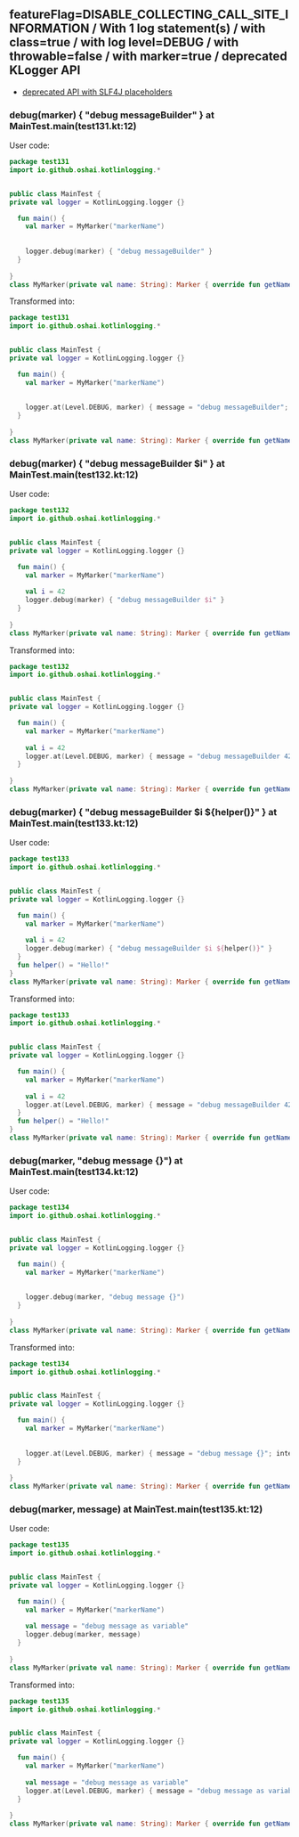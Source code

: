 ## featureFlag=DISABLE_COLLECTING_CALL_SITE_INFORMATION / With 1 log statement(s) / with class=true / with log level=DEBUG / with throwable=false / with marker=true / deprecated KLogger API

* [deprecated API with SLF4J placeholders](deprecated-slf4j-placeholders.md)

###  debug(marker) { "debug messageBuilder" } at MainTest.main(test131.kt:12)

User code:
```kotlin
package test131
import io.github.oshai.kotlinlogging.*


public class MainTest {
private val logger = KotlinLogging.logger {}

  fun main() {
    val marker = MyMarker("markerName")
    
    
    logger.debug(marker) { "debug messageBuilder" }
  }
  
}
class MyMarker(private val name: String): Marker { override fun getName() = name }

```
  
Transformed into:
```kotlin
package test131
import io.github.oshai.kotlinlogging.*


public class MainTest {
private val logger = KotlinLogging.logger {}

  fun main() {
    val marker = MyMarker("markerName")
    
    
    logger.at(Level.DEBUG, marker) { message = "debug messageBuilder"; internalCompilerData = KLoggingEventBuilder.InternalCompilerData(messageTemplate = "\"debug messageBuilder\"")
  }
  
}
class MyMarker(private val name: String): Marker { override fun getName() = name }

```

###  debug(marker) { "debug messageBuilder $i" } at MainTest.main(test132.kt:12)

User code:
```kotlin
package test132
import io.github.oshai.kotlinlogging.*


public class MainTest {
private val logger = KotlinLogging.logger {}

  fun main() {
    val marker = MyMarker("markerName")
    
    val i = 42
    logger.debug(marker) { "debug messageBuilder $i" }
  }
  
}
class MyMarker(private val name: String): Marker { override fun getName() = name }

```
  
Transformed into:
```kotlin
package test132
import io.github.oshai.kotlinlogging.*


public class MainTest {
private val logger = KotlinLogging.logger {}

  fun main() {
    val marker = MyMarker("markerName")
    
    val i = 42
    logger.at(Level.DEBUG, marker) { message = "debug messageBuilder 42"; internalCompilerData = KLoggingEventBuilder.InternalCompilerData(messageTemplate = "\"debug messageBuilder $i\"")
  }
  
}
class MyMarker(private val name: String): Marker { override fun getName() = name }

```

###  debug(marker) { "debug messageBuilder $i ${helper()}" } at MainTest.main(test133.kt:12)

User code:
```kotlin
package test133
import io.github.oshai.kotlinlogging.*


public class MainTest {
private val logger = KotlinLogging.logger {}

  fun main() {
    val marker = MyMarker("markerName")
    
    val i = 42
    logger.debug(marker) { "debug messageBuilder $i ${helper()}" }
  }
  fun helper() = "Hello!"
}
class MyMarker(private val name: String): Marker { override fun getName() = name }

```
  
Transformed into:
```kotlin
package test133
import io.github.oshai.kotlinlogging.*


public class MainTest {
private val logger = KotlinLogging.logger {}

  fun main() {
    val marker = MyMarker("markerName")
    
    val i = 42
    logger.at(Level.DEBUG, marker) { message = "debug messageBuilder 42 Hello!"; internalCompilerData = KLoggingEventBuilder.InternalCompilerData(messageTemplate = "\"debug messageBuilder $i ${helper()}\"")
  }
  fun helper() = "Hello!"
}
class MyMarker(private val name: String): Marker { override fun getName() = name }

```

###  debug(marker, "debug message {}") at MainTest.main(test134.kt:12)

User code:
```kotlin
package test134
import io.github.oshai.kotlinlogging.*


public class MainTest {
private val logger = KotlinLogging.logger {}

  fun main() {
    val marker = MyMarker("markerName")
    
    
    logger.debug(marker, "debug message {}")
  }
  
}
class MyMarker(private val name: String): Marker { override fun getName() = name }

```
  
Transformed into:
```kotlin
package test134
import io.github.oshai.kotlinlogging.*


public class MainTest {
private val logger = KotlinLogging.logger {}

  fun main() {
    val marker = MyMarker("markerName")
    
    
    logger.at(Level.DEBUG, marker) { message = "debug message {}"; internalCompilerData = KLoggingEventBuilder.InternalCompilerData(messageTemplate = "\"debug message {}\"")
  }
  
}
class MyMarker(private val name: String): Marker { override fun getName() = name }

```

###  debug(marker, message) at MainTest.main(test135.kt:12)

User code:
```kotlin
package test135
import io.github.oshai.kotlinlogging.*


public class MainTest {
private val logger = KotlinLogging.logger {}

  fun main() {
    val marker = MyMarker("markerName")
    
    val message = "debug message as variable"
    logger.debug(marker, message)
  }
  
}
class MyMarker(private val name: String): Marker { override fun getName() = name }

```
  
Transformed into:
```kotlin
package test135
import io.github.oshai.kotlinlogging.*


public class MainTest {
private val logger = KotlinLogging.logger {}

  fun main() {
    val marker = MyMarker("markerName")
    
    val message = "debug message as variable"
    logger.at(Level.DEBUG, marker) { message = "debug message as variable"; internalCompilerData = KLoggingEventBuilder.InternalCompilerData(messageTemplate = "message")
  }
  
}
class MyMarker(private val name: String): Marker { override fun getName() = name }

```

